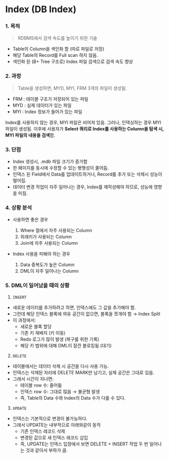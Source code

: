 # Index (DB Index)

### 1. 목적

> RDBMS에서 검색 속도를 높이기 위한 기술

- Table의 Column을 색인화 함 (따로 파일로 저장)
- 해당 Table의 Record를 Full scan 하지 않음.
- 색인화 된 (B+ Tree 구조로) Index 파일 검색으로 검색 속도 향상

### 2. 과정

> Table을 생성하면, MYD, MYI, FRM 3개의 파일이 생성됨.

- FRM : 테이블 구조가 저장되어 있는 파일
- MYD : 실제 데이터가 있는 파일
- MYI : Index 정보가 들어가 있는 파일

Index를 사용하지 않는 경우, MYI 파일은 비어져 있음. 그러나, 인덱싱하는 경우 MYI 파일이 생성됨.
이후에 사용자가 **Select 쿼리로 Index를 사용하는 Column을 탐색 시, MYI 파일의 내용을 검색**함.

### 3. 단점

- Index 생성시, .mdb 파일 크기가 증가함
- 한 페이지를 동시에 수정할 수 있는 병행성이 줄어듬.
- 인덱스 된 Field에서 Data를 업데이트하거나, Record를 추가 또는 삭제시 성능이 떨어짐.
- 데이터 변경 작업이 자주 일어나는 경우, Index를 재작성해야 하므로, 성능에 영향을 미침.

### 4. 상황 분석

- 사용하면 좋은 경우

  1. Where 절에서 자주 사용되는 Column
  2. 외래키가 사용되는 Column
  3. Join에 자주 사용되는 Column

- Index 사용을 피해야 하는 경우
  1. Data 중복도가 높은 Column
  2. DML이 자주 일어나는 Column

### 5. DML이 일어났을 때의 상황

1. `INSERT`

- 새로운 데이터를 추가하려고 하면, 인덱스에도 그 값을 추가해야 함.
- 그런데 해당 인덱스 블록에 여유 공간이 없으면, 블록을 쪼개야 함 → Index Split
- 이 과정에서:
  - 새로운 블록 할당
  - 기존 키 재배치 (키 이동)
  - Redo 로그가 많이 발생 (복구를 위한 기록)
  - 해당 키 범위에 대해 DML이 잠깐 블로킹됨 (대기)

2. `DELETE`

- 테이블에서는 데이터 삭제 시 공간을 다시 사용 가능.
- 인덱스는 삭제된 자리에 DELETE MARK만 남기고, 실제 공간은 그대로 있음.
- 그래서 시간이 지나면:
  - 테이블 row 수: 줄어듦
  - 인덱스 row 수: 그대로 많음 → 불균형 발생
  - 즉, Table의 Data 수와 Index의 Data 수가 다를 수 있다.

3. `UPDATE`

- 인덱스는 기본적으로 변경이 불가능하다.
- 그래서 UPDATE는 내부적으로 아래와같이 동작
  - 기존 인덱스 레코드 삭제
  - 변경된 값으로 새 인덱스 레코드 삽입
  - 즉, UPDATE는 인덱스 입장에서 보면 DELETE + INSERT 작업 두 번 일어나는 것과 같아서 부하가 큼.
